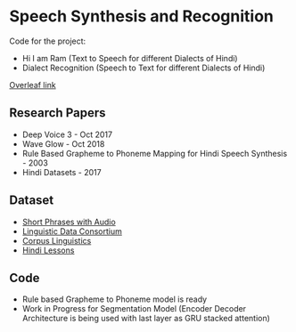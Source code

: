 # Speech Synthesis and Recognition
Code for the project:
- Hi I am Ram (Text to Speech for different Dialects of Hindi)
- Dialect Recognition (Speech to Text for different Dialects of Hindi)

[Overleaf link](https://www.overleaf.com/read/smjczxvvgrrk)
## Research Papers
- Deep Voice 3 - Oct 2017
- Wave Glow - Oct 2018
- Rule Based Grapheme to Phoneme Mapping for Hindi Speech Synthesis - 2003
- Hindi Datasets - 2017

## Dataset
- [Short Phrases with Audio](http://www.nemoapps.com/phrasebooks/hindi)
- [Linguistic Data Consortium](https://catalog.ldc.upenn.edu/LDC2010T24)
- [Corpus Linguistics](https://corplinguistics.wordpress.com/tag/hindi/)
- [Hindi Lessons](https://ielanguages.com/hindi.html)

## Code

- Rule based Grapheme to Phoneme model is ready
- Work in Progress for Segmentation Model (Encoder Decoder Architecture is being used with last layer as GRU stacked attention)

